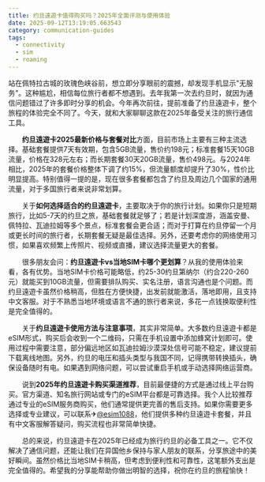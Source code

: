 ```yaml
---
title: 约旦遠遊卡值得购买吗？2025年全面评测与使用体验
date: 2025-09-12T13:19:05.663543
category: communication-guides
tags:
  - connectivity
  - sim
  - roaming
---
```


站在佩特拉古城的玫瑰色峡谷前，想立即分享眼前的震撼，却发现手机显示"无服务"。这种尴尬，相信每位旅行者都不想遇到。去年我第一次去约旦时，就因为通信问题错过了许多即时分享的机会。今年再次前往，提前准备了约旦遠遊卡，整个旅程的体验完全不同了。今天，就和大家聊聊这款在2025年备受关注的旅行通信工具。

　　**约旦遠遊卡2025最新价格与套餐对比**方面，目前市场上主要有三种主流选择。基础套餐提供7天有效期，包含5GB流量，售价约198元；标准套餐15天10GB流量，价格在328元左右；而长期套餐30天20GB流量，售价498元。与2024年相比，2025年的套餐价格整体下调了约15%，但流量额度却提升了30%，性价比明显提高。特别值得一提的是，现在很多套餐都包含了约旦及周边几个国家的通用流量，对于多国旅行者来说非常划算。

　　关于**如何选择适合的约旦遠遊卡**，主要取决于你的旅行计划。如果你只是短期旅行，比如5-7天的约旦之旅，基础套餐就足够了；若是计划深度游，涵盖安曼、佩特拉、瓦迪拉姆等多个景点，标准套餐会更合适；而对于打算在约旦停留一个月或更长时间的旅行者，长期套餐无疑是最佳选择。另外，还要考虑你的网络使用习惯，如果喜欢频繁上传照片、视频或直播，建议选择流量更大的套餐。

　　很多朋友会问：**约旦遠遊卡vs当地SIM卡哪个更划算**？从我的使用体验来看，各有优势。当地SIM卡价格可能略低，约25-30约旦第纳尔（约合220-260元）就能买到10GB流量，但需要排队购买、实名注册，语言沟通也是个问题。而约旦遠遊卡虽然价格稍高，但胜在方便快捷，出发前就能激活，落地即用，且支持中文客服。对于不熟悉当地环境或语言不通的旅行者来说，多花一点钱换取便利性是完全值得的。

　　关于**约旦遠遊卡使用方法与注意事项**，其实非常简单。大多数约旦遠遊卡都是eSIM形式，购买后会收到一个二维码，只需在手机设置中添加蜂窝计划即可。使用过程中需要注意，部分偏远地区如瓦迪拉姆沙漠深处信号可能不稳定，建议提前下载离线地图。另外，约旦的电压和插头类型与我国不同，记得携带转换插头，确保设备随时有电。如果遇到网络问题，可以尝试重启手机或手动选择网络运营商。

　　说到**2025年约旦遠遊卡购买渠道推荐**，目前最便捷的方式是通过线上平台购买。官方渠道、知名旅行网站或专门的eSIM平台都是可靠选择。我个人比较推荐通过专业的eSIM服务商购买，他们通常提供更完善的售后支持。如果你需要更多选择或专业建议，可以联系✈[@esim1088](https://t.me/s/esim1088)，他们提供多种约旦遠遊卡套餐，并且有中文客服解答疑问，购买流程也非常简单快捷。

　　总的来说，约旦遠遊卡在2025年已经成为旅行约旦的必备工具之一。它不仅解决了通信问题，还能让我们在异国他乡保持与家人朋友的联系，分享旅途中的美好瞬间。虽然价格比当地SIM卡稍高，但考虑到便利性和可靠性，这笔额外支出是完全值得的。希望我的分享能帮助你做出明智的选择，祝你在约旦的旅程愉快！